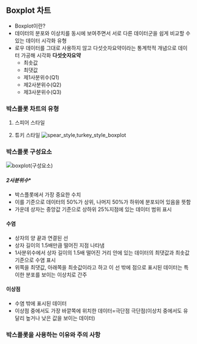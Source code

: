## Boxplot 차트
- Boxplot이란?
- 데이터의 분포와 이상치를 동시에 보여주면서 서로 다른 데이터군을 쉽게 비교할 수 있는 데이터 시각화 유형
- 로우 데이터를 그대로 사용하지 않고 다섯숫자요약이라는 통계학적 개념으로 데이터 가공해 시각화
**다섯숫자요약**
  - 최솟값
  - 최댓값
  - 제1사분위수(Q1)
  - 제2사분위수(Q2)
  - 제3사분위수(Q3)

 ### 박스플롯 차트의 유형
 1) 스피어 스타일
    
 2) 튜키 스타일
![spear_style,turkey_style_boxplot](https://github.com/user-attachments/assets/fe84827e-5e9f-4386-bda6-05b66750ee20)




### 박스플롯 구성요소
![boxplot(구성요소)](https://github.com/user-attachments/assets/fd235715-dd9c-4cec-9e03-54662401097f)
#### *2사분위수**
- 박스플롯에서 가장 중요한 수치
- 이를 기준으로 데이터의 50%가 상위, 나머지 50%가 하위에 분포되어 있음을 뜻함
- 가운데 상자는 중앙값 기준으로 상하위 25%지점에 있는 데이터 범위 표시
#### **수염**
- 상자의 양 끝과 연결된 선
- 상자 길이의 1.5배만큼 떨어진 지점 나타냄
- 1사분위수에서 상자 길이의 1.5배 떨어진 거리 안에 있는 데이터의 최댓값과 최솟값 기준으로 수염 표시
- 위쪽을 최댓값, 아래쪽을 최솟값이라고 하고 이 선 밖에 점으로 표시된 데이터는 특이한 분포를 보이는 이상치로 간주

#### **이상점**
- 수염 밖에 표시된 데이터
- 이상점 중에서도 가장 바깥쪽에 위치한 데이터=극단점
극단점(이상치 중에서도 유달리 높거나 낮은 값을 보이는 데이터)

### 박스플롯을 사용하는 이유와 주의 사항
